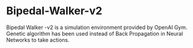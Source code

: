 # Bipedal-Walker-v2
Bipedal Walker -v2 is a simulation environment provided by OpenAI Gym. Genetic algorithm has been used instead of Back Propagation in Neural Networks to take actions.
